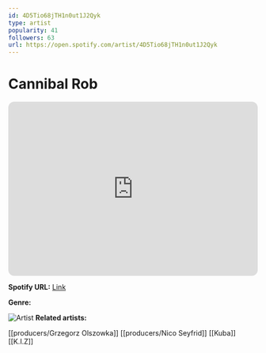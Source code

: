```yaml
---
id: 4D5Tio68jTH1n0ut1J2Qyk
type: artist
popularity: 41
followers: 63
url: https://open.spotify.com/artist/4D5Tio68jTH1n0ut1J2Qyk
---
```

# Cannibal Rob

<iframe style="border-radius:12px" src="https://open.spotify.com/embed/artist/4D5Tio68jTH1n0ut1J2Qyk" width="100%" height="352" frameBorder="0" allowfullscreen="" allow="autoplay; clipboard-write; encrypted-media; fullscreen; picture-in-picture" loading="lazy"></iframe>

**Spotify URL:** [Link](https://open.spotify.com/artist/4D5Tio68jTH1n0ut1J2Qyk)

**Genre:** 

![Artist]()
**Related artists:**

[[producers/Grzegorz Olszowka]]
[[producers/Nico Seyfrid]]
[[Kuba]]
[[K.I.Z]]
